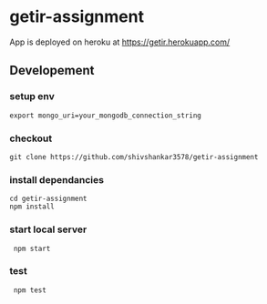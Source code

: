 # getir-assignment
App is deployed on heroku at https://getir.herokuapp.com/ 

## Developement
### setup env
```export mongo_uri=your_mongodb_connection_string```
### checkout 
```git clone https://github.com/shivshankar3578/getir-assignment```
### install dependancies

```
cd getir-assignment
npm install
```
### start local server
``` npm start```


### test
``` npm test```
